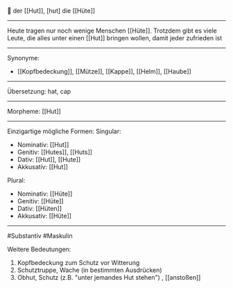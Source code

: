 🔵 der [[Hut]], [hʊt]
die [[Hüte]]

---
Heute tragen nur noch wenige Menschen [[Hüte]]. Trotzdem gibt es viele Leute, die alles unter einen [[Hut]] bringen wollen, damit jeder zufrieden ist

---
Synonyme:
- [[Kopfbedeckung]], [[Mütze]], [[Kappe]], [[Helm]], [[Haube]]

---
Übersetzung: hat, cap

---
Morpheme:
[[Hut]]

---
Einzigartige mögliche Formen: 
Singular:
- Nominativ: [[Hut]]
- Genitiv: [[Hutes]], [[Huts]]
- Dativ: [[Hut]], [[Hute]]
- Akkusativ: [[Hut]]

Plural:
- Nominativ: [[Hüte]]
- Genitiv: [[Hüte]]
- Dativ: [[Hüten]]
- Akkusativ: [[Hüte]]

---
#Substantiv #Maskulin

Weitere Bedeutungen:
1. Kopfbedeckung zum Schutz vor Witterung
2. Schutztruppe, Wache (in bestimmten Ausdrücken)
3. Obhut, Schutz (z.B. "unter jemandes Hut stehen")
, [[anstoßen]]